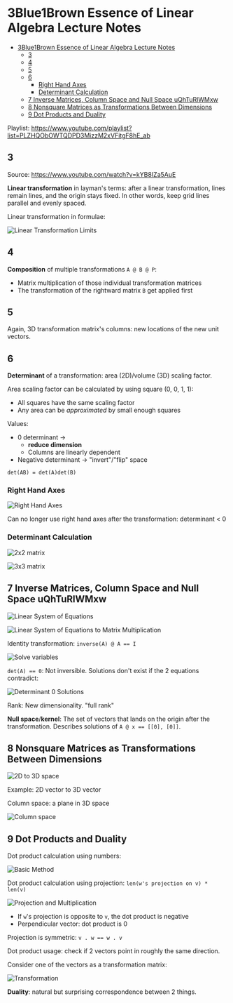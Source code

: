# 3Blue1Brown Essence of Linear Algebra Lecture Notes

- [3Blue1Brown Essence of Linear Algebra Lecture Notes](#3blue1brown-essence-of-linear-algebra-lecture-notes)
    - [3](#3)
    - [4](#4)
    - [5](#5)
    - [6](#6)
        - [Right Hand Axes](#right-hand-axes)
        - [Determinant Calculation](#determinant-calculation)
    - [7 Inverse Matrices, Column Space and Null Space uQhTuRlWMxw](#7-inverse-matrices-column-space-and-null-space-uqhturlwmxw)
    - [8 Nonsquare Matrices as Transformations Between Dimensions](#8-nonsquare-matrices-as-transformations-between-dimensions)
    - [9 Dot Products and Duality](#9-dot-products-and-duality)

Playlist: <https://www.youtube.com/playlist?list=PLZHQObOWTQDPD3MizzM2xVFitgF8hE_ab>

## 3

Source: <https://www.youtube.com/watch?v=kYB8IZa5AuE>

**Linear transformation** in layman's terms: after a linear transformation, lines remain lines, and the origin stays fixed.
In other words, keep grid lines parallel and evenly spaced.

Linear transformation in formulae:

![Linear Transformation Limits](3_files/linear_transformation_formulae.jpg)

## 4

**Composition** of multiple transformations `A @ B @ P`:

- Matrix multiplication of those individual transformation matrices
- The transformation of the rightward matrix `B` get applied first

## 5

Again, 3D transformation matrix's columns: new locations of the new unit vectors.

## 6

**Determinant** of a transformation: area (2D)/volume (3D) scaling factor.

Area scaling factor can be calculated by using square (0, 0, 1, 1):

- All squares have the same scaling factor
- Any area can be *approximated* by small enough squares

Values:

- 0 determinant ->
    - **reduce dimension**
    - Columns are linearly dependent
- Negative determinant -> "invert"/"flip" space

`det(AB) = det(A)det(B)`

### Right Hand Axes

![Right Hand Axes](6_files/right_hand_axes.png)

Can no longer use right hand axes after the transformation: determinant < 0

### Determinant Calculation

![2x2 matrix](6_files/determinant_2_2.png)

![3x3 matrix](6_files/determinant_3_3.png)

## 7 Inverse Matrices, Column Space and Null Space uQhTuRlWMxw

![Linear System of Equations](7_files/linear_system_of_equations.jpg)

![Linear System of Equations to Matrix Multiplication](7_files/linear_system_of_equations_to_matrix_multiplication.jpg)

Identity transformation: `inverse(A) @ A == I`

![Solve variables](7_files/solve_x.jpg)

`det(A) == 0`: Not inversible.
Solutions don't exist if the 2 equations contradict:

![Determinant 0 Solutions](7_files/det_0_solutions.jpg)

Rank: New dimensionality.
"full rank"

**Null space**/**kernel**: The set of vectors that lands on the origin after the transformation.
Describes solutions of `A @ x == [[0], [0]]`.

## 8 Nonsquare Matrices as Transformations Between Dimensions

![2D to 3D space](8_files/2d_to_3d_space.jpg)

Example: 2D vector to 3D vector

Column space: a plane in 3D space

![Column space](8_files/columns.jpg)

## 9 Dot Products and Duality

Dot product calculation using numbers:

![Basic Method](9_files/basic_method.jpg)

Dot product calculation using projection: `len(w's projection on v) * len(v)`

![Projection and Multiplication](9_files/projection_and_multiplication.jpg)

- If `w`'s projection is opposite to `v`, the dot product is negative
- Perpendicular vector: dot product is 0

Projection is symmetric: `v . w == w . v`

Dot product usage: check if 2 vectors point in roughly the same direction.

Consider one of the vectors as a transformation matrix:

![Transformation](9_files/vector_and_transformation.jpg)

**Duality**: natural but surprising correspondence between 2 things.
